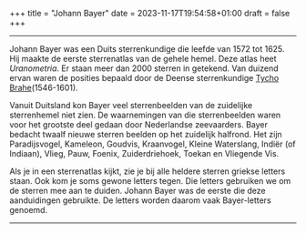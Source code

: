 +++
title = "Johann Bayer"
date = 2023-11-17T19:54:58+01:00
draft = false
+++



  -----------------------------------------------------------------------

Johann Bayer was een Duits sterrenkundige die leefde van 1572 tot 1625.
Hij maakte de eerste sterrenatlas van de gehele hemel. Deze atlas heet
*Uranometria*. Er staan meer dan 2000 sterren in getekend. Van duizend
ervan waren de posities bepaald door de Deense sterrenkundige [Tycho Brahe](/encyclopedie/brahe)(1546-1601).

Vanuit Duitsland kon Bayer veel sterrenbeelden van de zuidelijke
sterrenhemel niet zien. De waarnemingen van die sterrenbeelden waren
voor het grootste deel gedaan door Nederlandse zeevaarders. Bayer
bedacht twaalf nieuwe sterren beelden op het zuidelijk halfrond. Het
zijn Paradijsvogel, Kameleon, Goudvis, Kraanvogel, Kleine Waterslang,
Indiër (of Indiaan), Vlieg, Pauw, Foenix, Zuiderdriehoek, Toekan en
Vliegende Vis.

Als je in een sterrenatlas kijkt, zie je bij alle heldere sterren
griekse letters staan. Ook kom je soms gewone letters tegen. Die letters
gebruiken we om de sterren mee aan te duiden. Johann Bayer was de eerste
die deze aanduidingen gebruikte. De letters worden daarom vaak
Bayer-letters genoemd.

--------------------------------------------------------------------------------------
